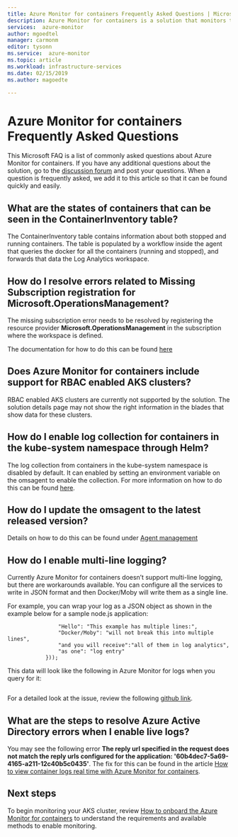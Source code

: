 ```yaml
---
title: Azure Monitor for containers Frequently Asked Questions | Microsoft Docs
description: Azure Monitor for containers is a solution that monitors the health of your AKS clusters and Container Instances in Azure. This article answers common questions.
services:  azure-monitor
author: mgoedtel
manager: carmonm
editor: tysonn
ms.service:  azure-monitor
ms.topic: article
ms.workload: infrastructure-services
ms.date: 02/15/2019
ms.author: magoedte

---
```


# Azure Monitor for containers Frequently Asked Questions
This Microsoft FAQ is a list of commonly asked questions about Azure Monitor for containers. If you have any additional questions about the solution, go to the [discussion forum](https://feedback.azure.com/forums/34192--general-feedback) and post your questions. When a question is frequently asked, we add it to this article so that it can be found quickly and easily.

## What are the states of containers that can be seen in the ContainerInventory table?
The ContainerInventory table contains information about both stopped and running containers. The table is populated by a workflow inside the agent that queries the docker for all the containers (running and stopped), and forwards that data the Log Analytics workspace.
 
## How do I resolve errors related to **Missing Subscription registration for Microsoft.OperationsManagement**?
The missing subscription error needs to be resolved by registering the resource provider **Microsoft.OperationsManagement** in the subscription where the workspace is defined.

The documentation for how to do this can be found [here](../../azure-resource-manager/resource-manager-register-provider-errors.md)

## Does Azure Monitor for containers include support for RBAC enabled AKS clusters?
RBAC enabled AKS clusters are currently not supported by the solution. The solution details page may not show the right information in the blades that show data for these clusters.

## How do I enable log collection for containers in the kube-system namespace through Helm?
The log collection from containers in the kube-system namespace is disabled by default. It can enabled by setting an environment variable on the omsagent to enable the collection. For more information on how to do this can be found [here](https://github.com/helm/charts/tree/master/incubator/azuremonitor-containers). 

## How do I update the omsagent to the latest released version?
Details on how to do this can be found under [Agent management](container-insights-manage-agent.md)

## How do I enable multi-line logging?
Currently Azure Monitor for containers doesn’t support multi-line logging, but there are workarounds available. You can configure all the services to write in JSON format and then Docker/Moby will write them as a single line.

For example, you can wrap your log as a JSON object as shown in the example below for a sample node.js application:

```console.log(json.stringify({ 
                "Hello": "This example has multiple lines:",
                "Docker/Moby": "will not break this into multiple lines",
                "and you will receive":"all of them in log analytics",
                "as one": "log entry"
            }));
```
This data will look like the following in Azure Monitor for logs when you query for it:

```LogEntry : ({“Hello": "This example has multiple lines:","Docker/Moby": "will not break this into multiple lines", "and you will receive":"all of them in log analytics", "as one": "log entry"}
```
For a detailed look at the issue, review the following [github link](https://github.com/moby/moby/issues/22920).

## What are the steps to resolve Azure Active Directory errors when I enable live logs? 
You may see the following error **The reply url specified in the request does not match the reply urls configured for the application: '60b4dec7-5a69-4165-a211-12c40b5c0435'**. The fix for this can be found in the article [How to view container logs real time with Azure Monitor for containers](container-insights-live-logs.md#configure-aks-with-azure-active-directory). 

## Next steps
To begin monitoring your AKS cluster, review [How to onboard the Azure Monitor for containers](container-insights-onboard.md) to understand the requirements and available methods to enable monitoring. 